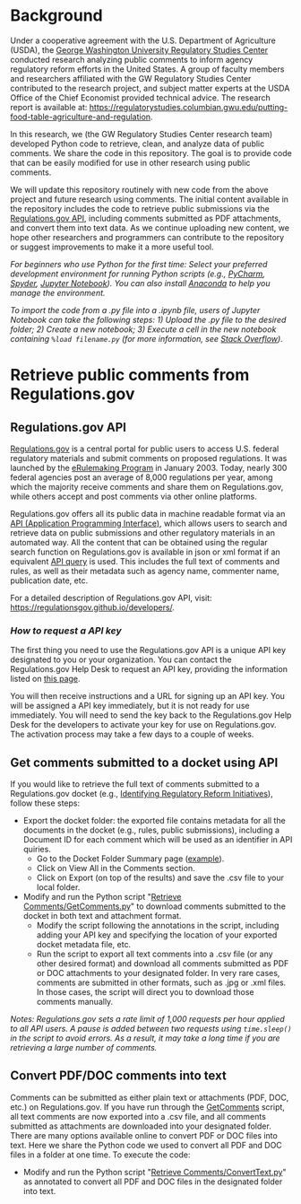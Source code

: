 # Background
Under a cooperative agreement with the U.S. Department of Agriculture (USDA), the [George Washington University Regulatory Studies Center](https://regulatorystudies.columbian.gwu.edu/) conducted research analyzing public comments to inform agency regulatory reform efforts in the United States. A group of faculty members and researchers affiliated with the GW Regulatory Studies Center contributed to the research project, and subject matter experts at the USDA Office of the Chief Economist provided technical advice. The research report is available at: https://regulatorystudies.columbian.gwu.edu/putting-food-table-agriculture-and-regulation.

In this research, we (the GW Regulatory Studies Center research team) developed Python code to retrieve, clean, and analyze data of public comments. We share the code in this repository. The goal is to provide code that can be easily modified for use in other research using public comments.

We will update this repository routinely with new code from the above project and future research using comments. The initial content available in the repository includes the code to retrieve public submissions via the [Regulations.gov API](https://www.regulations.gov/apiOverview), including comments submitted as PDF attachments, and convert them into text data. As we continue uploading new content, we hope other researchers and programmers can contribute to the repository or suggest improvements to make it a more useful tool.

*For beginners who use Python for the first time:
Select your preferred development environment for running Python scripts (e.g., [PyCharm](https://www.jetbrains.com/pycharm/), [Spyder](https://www.spyder-ide.org/), [Jupyter Notebook](https://jupyter.org/)). You can also install [Anaconda](https://www.anaconda.com/) to help you manage the environment.*

*To import the code from a .py file into a .ipynb file, users of Jupyter Notebook can take the following steps: 1) Upload the .py file to the desired folder; 2) Create a new notebook; 3) Execute a cell in the new notebook containing `%load filename.py` (for more information, see [Stack Overflow](https://stackoverflow.com/a/21034906)).*

# Retrieve public comments from Regulations.gov
## Regulations.gov API
[Regulations.gov](https://www.regulations.gov/) is a central portal for public users to access U.S. federal regulatory materials and submit comments on proposed regulations. It was launched by the [eRulemaking Program](https://www.regulations.gov/aboutProgram) in January 2003. Today, nearly 300 federal agencies post an average of 8,000 regulations per year, among which the majority receive comments and share them on Regulations.gov, while others accept and post comments via other online platforms.

Regulations.gov offers all its public data in machine readable format via an [API (Application Programming Interface)](https://www.regulations.gov/apiOverview), which allows users to search and retrieve data on public submissions and other regulatory materials in an automated way. All the content that can be obtained using the regular search function on Regulations.gov is available in json or xml format if an equivalent [API query](https://regulationsgov.github.io/developers/console/) is used. This includes the full text of comments and rules, as well as their metadata such as agency name, commenter name, publication date, etc.

For a detailed description of Regulations.gov API, visit: https://regulationsgov.github.io/developers/.

### *How to request a API key*
The first thing you need to use the Regulations.gov API is a unique API key designated to you or your organization. You can contact the Regulations.gov Help Desk to request an API key, providing the information listed on [this page](https://regulationsgov.github.io/developers/).

You will then receive instructions and a URL for signing up an API key. You will be assigned a API key immediately, but it is not ready for use immediately. You will need to send the key back to the Regulations.gov Help Desk for the developers to activate your key for use on Regulations.gov. The activation process may take a few days to a couple of weeks.

## Get comments submitted to a docket using API
If you would like to retrieve the full text of comments submitted to a Regulations.gov docket (e.g., [Identifying Regulatory Reform Initiatives](https://www.regulations.gov/docket?D=USDA-2017-0002)), follow these steps:
* Export the docket folder: the exported file contains metadata for all the documents in the docket (e.g., rules, public submissions), including a Document ID for each comment which will be used as an identifier in API quiries.
	* Go to the Docket Folder Summary page ([example](https://www.regulations.gov/docket?D=USDA-2017-0002)).
	* Click on View All in the Comments section.
	* Click on Export (on top of the results) and save the .csv file to your local folder.
* Modify and run the Python script "<a href="Retrieve Comments/GetComments.py">Retrieve Comments/GetComments.py</a>" to download comments submitted to the docket in both text and attachment format.
	* Modify the script following the annotations in the script, including adding your API key and specifying the location of your exported docket metadata file, etc.
	* Run the script to export all text comments into a .csv file (or any other desired format) and download all comments submitted as PDF or DOC attachments to your designated folder. In very rare cases, comments are submitted in other formats, such as .jpg or .xml files. In those cases, the script will direct you to download those comments manually.

*Notes: Regulations.gov sets a rate limit of 1,000 requests per hour applied to all API users. A pause is added between two requests using `time.sleep()` in the script to avoid errors. As a result, it may take a long time if you are retrieving a large number of comments.*

## Convert PDF/DOC comments into text
Comments can be submitted as either plain text or attachments (PDF, DOC, etc.) on Regulations.gov. If you have run through the <a href="Retrieve Comments/GetComments.py">GetComments</a> script, all text comments are now exported into a .csv file, and all comments submitted as attachments are downloaded into your designated folder. There are many options available online to convert PDF or DOC files into text. Here we share the Python code we used to convert all PDF and DOC files in a folder at one time. To execute the code:
* Modify and run the Python script "<a href="Retrieve Comments/ConvertText.py">Retrieve Comments/ConvertText.py</a>" as annotated to convert all PDF and DOC files in the designated folder into text.
